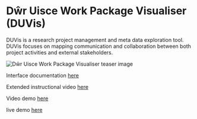 # Dŵr Uisce Work Package Visualiser (DUVis)
DUVis is a research project management and meta data exploration tool. DUVis focuses on mapping communication and collaboration between both project activities and external stakeholders.  


![Dŵr Uisce Work Package Visualiser teaser image](https://github.com/alexrigby/dwr-uisce-vis-react/blob/master/teaser2.png)


Interface documentation [here](https://github.com/alexrigby/dwr-uisce-vis-react/blob/master/DUVis%20interface%20instructions.pdf)

Extended instructional video [here](https://www.youtube.com/watch?v=xm0ksZV1c30)

Video demo [here](https://youtu.be/xm0ksZV1c30)

live demo [here](https://arigby.me/duvis/)



